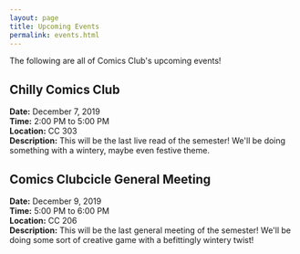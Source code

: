 ```yaml
---
layout: page
title: Upcoming Events
permalink: events.html
---
```


The following are all of Comics Club's upcoming events!

<!-- **There are none!** ->

<!-- TEMPLATE -->
<!-- Keep the two spaces at the end of each non-header line.  -->
<!-- ## TITLE
**Date:** DATE  
**Time:** TIME  
**Location:** LOCATION  
**Description:** DESCRIPTION  -->

## Chilly Comics Club
**Date:** December 7, 2019  
**Time:** 2:00 PM to 5:00 PM  
**Location:** CC 303  
**Description:** This will be the last live read of the semester!  We'll be doing something with a wintery, maybe even festive theme.

## Comics Clubcicle General Meeting
**Date:** December 9, 2019  
**Time:** 5:00 PM to 6:00 PM  
**Location:** CC 206  
**Description:** This will be the last general meeting of the semester!  We'll be doing some sort of creative game with a befittingly wintery twist!  
